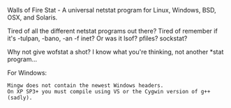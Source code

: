 Walls of Fire Stat - A universal netstat program for Linux, Windows, BSD, OSX, and Solaris.

Tired of all the different netstat programs out there?
Tired of remember if it's -tulpan, -bano, -an -f inet?
Or was it lsof? pfiles? sockstat?

Why not give wofstat a shot? I know what you're thinking, not another *stat program...

For Windows:

	Mingw does not contain the newest Windows headers.
	On XP SP3+ you must compile using VS or the Cygwin version of g++ (sadly).

